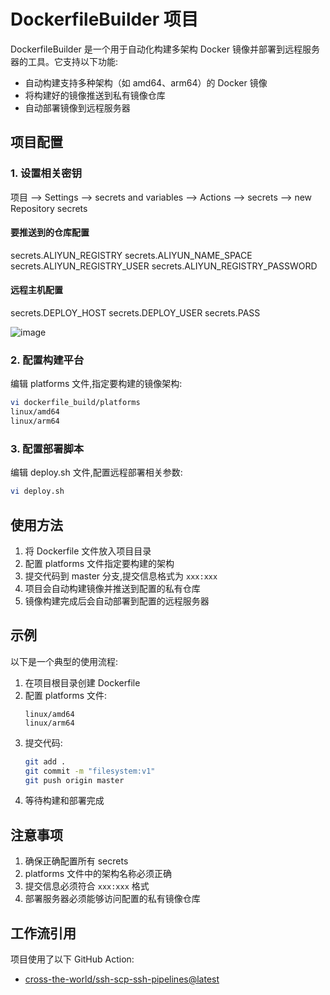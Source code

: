 # DockerfileBuilder 项目

DockerfileBuilder 是一个用于自动化构建多架构 Docker 镜像并部署到远程服务器的工具。它支持以下功能:

- 自动构建支持多种架构（如 amd64、arm64）的 Docker 镜像
- 将构建好的镜像推送到私有镜像仓库
- 自动部署镜像到远程服务器

## 项目配置

### 1. 设置相关密钥
项目 --> Settings --> secrets and variables --> Actions --> secrets --> new Repository secrets 

#### 要推送到的仓库配置
secrets.ALIYUN_REGISTRY
secrets.ALIYUN_NAME_SPACE  
secrets.ALIYUN_REGISTRY_USER
secrets.ALIYUN_REGISTRY_PASSWORD

#### 远程主机配置
secrets.DEPLOY_HOST
secrets.DEPLOY_USER
secrets.PASS

![image](https://github.com/user-attachments/assets/e8794d15-2edc-492d-888c-4339cab3207d)

### 2. 配置构建平台
编辑 platforms 文件,指定要构建的镜像架构:
```bash
vi dockerfile_build/platforms
linux/amd64
linux/arm64
```

### 3. 配置部署脚本
编辑 deploy.sh 文件,配置远程部署相关参数:
```bash
vi deploy.sh
```

## 使用方法

1. 将 Dockerfile 文件放入项目目录
2. 配置 platforms 文件指定要构建的架构
3. 提交代码到 master 分支,提交信息格式为 `xxx:xxx`
4. 项目会自动构建镜像并推送到配置的私有仓库
5. 镜像构建完成后会自动部署到配置的远程服务器

## 示例

以下是一个典型的使用流程:

1. 在项目根目录创建 Dockerfile
2. 配置 platforms 文件:
   ```
   linux/amd64
   linux/arm64
   ```
3. 提交代码:
   ```bash
   git add .
   git commit -m "filesystem:v1"
   git push origin master
   ```
4. 等待构建和部署完成

## 注意事项

1. 确保正确配置所有 secrets
2. platforms 文件中的架构名称必须正确
3. 提交信息必须符合 `xxx:xxx` 格式
4. 部署服务器必须能够访问配置的私有镜像仓库

## 工作流引用

项目使用了以下 GitHub Action:
- [cross-the-world/ssh-scp-ssh-pipelines@latest](https://github.com/cross-the-world/ssh-scp-ssh-pipelines)
